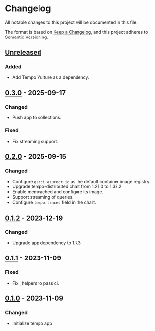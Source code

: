 # Changelog

All notable changes to this project will be documented in this file.

The format is based on [Keep a Changelog](https://keepachangelog.com/en/1.0.0/),
and this project adheres to [Semantic Versioning](https://semver.org/spec/v2.0.0.html).

## [Unreleased]

### Added

- Add Tempo Vulture as a dependency.

## [0.3.0] - 2025-09-17

### Changed

- Push app to collections.

### Fixed

- Fix streaming support.

## [0.2.0] - 2025-09-15

### Changed

- Configure `gsoci.azurecr.io` as the default container image registry.
- Upgrade tempo-distributed chart from 1.21.0 to 1.38.2
- Enable memcached and configure its image.
- Support streaming of queries.
- Configure `tempo.traces` field in the chart.

## [0.1.2] - 2023-12-19

### Changed

- Upgrade app dependency to 1.7.3

## [0.1.1] - 2023-11-09

### Fixed

- Fix _helpers to pass ci.

## [0.1.0] - 2023-11-09

### Changed

- Initialize tempo app

[Unreleased]: https://github.com/giantswarm/tempo-app/compare/v0.3.0...HEAD
[0.3.0]: https://github.com/giantswarm/tempo-app/compare/v0.2.0...v0.3.0
[0.2.0]: https://github.com/giantswarm/tempo-app/compare/v0.1.2...v0.2.0
[0.1.2]: https://github.com/giantswarm/tempo-app/compare/v0.1.1...v0.1.2
[0.1.1]: https://github.com/giantswarm/tempo-app/compare/v0.1.0...v0.1.1
[0.1.0]: https://github.com/giantswarm/tempo-app/releases/tag/v0.1.0
